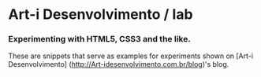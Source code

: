 # Art-i Desenvolvimento / lab #
### Experimenting with HTML5, CSS3 and the like. ###

These are snippets that serve as examples for experiments shown on [Art-i Desenvolvimento] (http://Art-idesenvolvimento.com.br/blog)'s blog.
